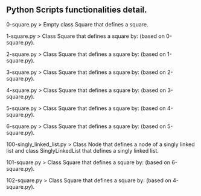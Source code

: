 ## Python Scripts functionalities detail.

0-square.py > Empty class Square that defines a square.

1-square.py > Class Square that defines a square by: (based on 0-square.py).

2-square.py > Class Square that defines a square by: (based on 1-square.py).

3-square.py > Class Square that defines a square by: (based on 2-square.py).

4-square.py > Class Square that defines a square by: (based on 3-square.py).

5-square.py > Class Square that defines a square by: (based on 4-square.py).

6-square.py > Class Square that defines a square by: (based on 5-square.py).

100-singly_linked_list.py > Class Node that defines a node of a singly linked list and class SinglyLinkedList
                            that defines a singly linked list.

101-square.py > Class Square that defines a square by: (based on 6-square.py).

102-square.py > Class Square that defines a square by: (based on 4-square.py).
